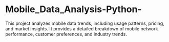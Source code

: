 # Mobile_Data_Analysis-Python-
This project analyzes mobile data trends, including usage patterns, pricing, and market insights. It provides a detailed breakdown of mobile network performance, customer preferences, and industry trends.
